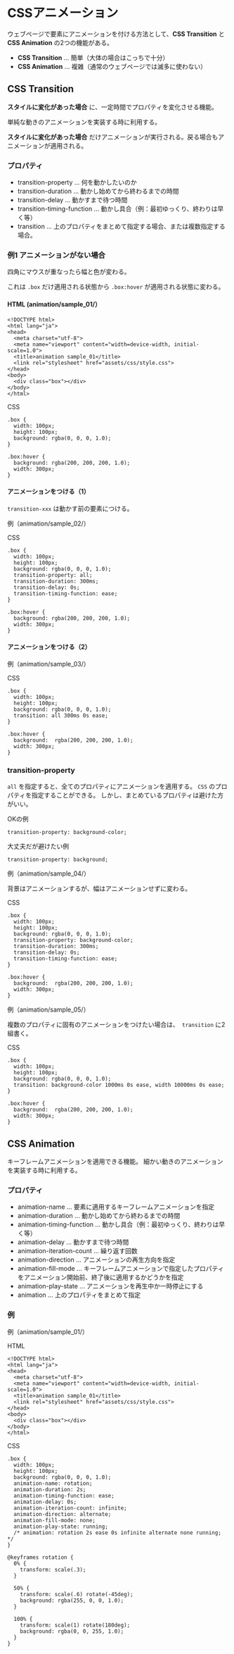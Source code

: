 # CSSアニメーション

ウェブページで要素にアニメーションを付ける方法として、__CSS Transition__ と __CSS Animation__ の2つの機能がある。

- __CSS Transition__ ... 簡単（大体の場合はこっちで十分）
- __CSS Animation__ ... 複雑（通常のウェブページでは滅多に使わない）

## CSS Transition

__スタイルに変化があった場合__ に、一定時間でプロパティを変化させる機能。

単純な動きのアニメーションを実装する時に利用する。

__スタイルに変化があった場合__ だけアニメーションが実行される。戻る場合もアニメーションが適用される。

### プロパティ

- transition-property ... 何を動かしたいのか
- transition-duration ... 動かし始めてから終わるまでの時間
- transition-delay ... 動かすまで待つ時間
- transition-timing-function ... 動かし具合（例：最初ゆっくり、終わりは早く等）
- transition ... 上のプロパティをまとめて指定する場合、または複数指定する場合。

### 例1 アニメーションがない場合

四角にマウスが重なったら幅と色が変わる。

これは `.box` だけ適用される状態から `.box:hover` が適用される状態に変わる。

#### HTML (animation/sample_01/）

````
<!DOCTYPE html>
<html lang="ja">
<head>
  <meta charset="utf-8">
  <meta name="viewport" content="width=device-width, initial-scale=1.0">
  <title>animation sample_01</title>
  <link rel="stylesheet" href="assets/css/style.css">
</head>
<body>
  <div class="box"></div>
</body>
</html>
````

CSS
````
.box {
  width: 100px;
  height: 100px;
  background: rgba(0, 0, 0, 1.0);
}

.box:hover {
  background: rgba(200, 200, 200, 1.0);
  width: 300px;
}
````

#### アニメーションをつける（1）

`transition-xxx` は動かす前の要素につける。

例（animation/sample_02/）

CSS
````
.box {
  width: 100px;
  height: 100px;
  background: rgba(0, 0, 0, 1.0);
  transition-property: all;
  transition-duration: 300ms;
  transition-delay: 0s;
  transition-timing-function: ease;
}

.box:hover {
  background: rgba(200, 200, 200, 1.0);
  width: 300px;
}
````

#### アニメーションをつける（2）

例（animation/sample_03/）

CSS
````
.box {
  width: 100px;
  height: 100px;
  background: rgba(0, 0, 0, 1.0);
  transition: all 300ms 0s ease;
}

.box:hover {
  background:  rgba(200, 200, 200, 1.0);
  width: 300px;
}
````

### transition-property

`all` を指定すると、全てのプロパティにアニメーションを適用する。
`CSS` のプロパティを指定することができる。
しかし、まとめているプロパティは避けた方がいい。

OKの例

````
transition-property: background-color;
````

大丈夫だが避けたい例

````
transition-property: background;
````


例（animation/sample_04/）

背景はアニメーションするが、幅はアニメーションせずに変わる。

CSS
````
.box {
  width: 100px;
  height: 100px;
  background: rgba(0, 0, 0, 1.0);
  transition-property: background-color;
  transition-duration: 300ms;
  transition-delay: 0s;
  transition-timing-function: ease;
}

.box:hover {
  background:  rgba(200, 200, 200, 1.0);
  width: 300px;
}
````

例（animation/sample_05/）

複数のプロパティに固有のアニメーションをつけたい場合は、` transition` に2組書く。

CSS
````
.box {
  width: 100px;
  height: 100px;
  background: rgba(0, 0, 0, 1.0);
  transition: background-color 1000ms 0s ease, width 10000ms 0s ease;
}

.box:hover {
  background:  rgba(200, 200, 200, 1.0);
  width: 300px;
}
````


## CSS Animation

キーフレームアニメーションを適用できる機能。
細かい動きのアニメーションを実装する時に利用する。

### プロパティ

- animation-name ... 要素に適用するキーフレームアニメーションを指定
- animation-duration ... 動かし始めてから終わるまでの時間
- animation-timing-function ... 動かし具合（例：最初ゆっくり、終わりは早く等）
- animation-delay ... 動かすまで待つ時間
- animation-iteration-count ... 繰り返す回数
- animation-direction ... アニメーションの再生方向を指定
- animation-fill-mode ... キーフレームアニメーションで指定したプロパティをアニメーション開始前、終了後に適用するかどうかを指定
- animation-play-state ... アニメーションを再生中か一時停止にする
- animation ... 上のプロパティをまとめて指定

### 例

例（animation/sample_01/）

HTML
````
<!DOCTYPE html>
<html lang="ja">
<head>
  <meta charset="utf-8">
  <meta name="viewport" content="width=device-width, initial-scale=1.0">
  <title>animation sample_01</title>
  <link rel="stylesheet" href="assets/css/style.css">
</head>
<body>
  <div class="box"></div>
</body>
</html>
````

CSS
````
.box {
  width: 100px;
  height: 100px;
  background: rgba(0, 0, 0, 1.0);
  animation-name: rotation;
  animation-duration: 2s;
  animation-timing-function: ease;
  animation-delay: 0s;
  animation-iteration-count: infinite;
  animation-direction: alternate;
  animation-fill-mode: none;
  animation-play-state: running;
  /* animation: rotation 2s ease 0s infinite alternate none running; */
}

@keyframes rotation {
  0% {
    transform: scale(.3);
  }

  50% {
    transform: scale(.6) rotate(-45deg);
    background: rgba(255, 0, 0, 1.0);
  }

  100% {
    transform: scale(1) rotate(180deg);
    background: rgba(0, 0, 255, 1.0);
  }
}
````